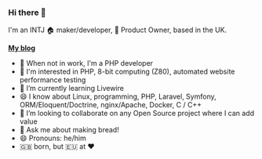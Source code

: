 ### Hi there 👋

I'm an INTJ 🏠 maker/developer, 🏢 Product Owner, based in the UK.

**[My blog](https://vauxmaker.wordpress.com)**

- 🔭 When not in work, I'm a PHP developer
- 🧠 I'm interested in PHP, 8-bit computing (Z80), automated website performance testing
- 🌱 I’m currently learning Livewire
- 😄 I know about Linux, programming, PHP, Laravel, Symfony, ORM/Eloquent/Doctrine, nginx/Apache, Docker, C / C++
- 👯 I’m looking to collaborate on any Open Source project where I can add value
- 💬 Ask me about making bread!
- 😄 Pronouns: he/him
- 🇬🇧 born, but 🇪🇺 at ❤️

